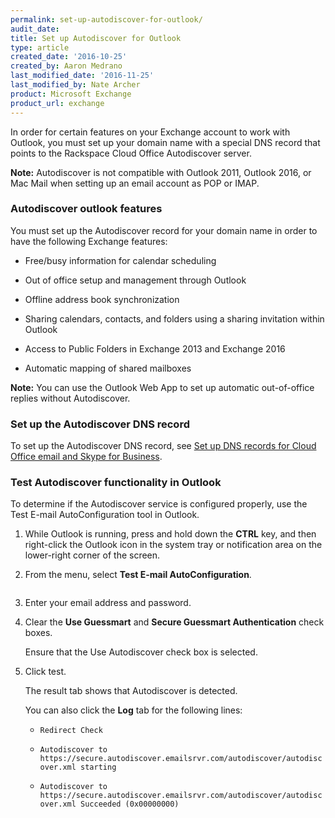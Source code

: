 ```yaml
---
permalink: set-up-autodiscover-for-outlook/
audit_date:
title: Set up Autodiscover for Outlook
type: article
created_date: '2016-10-25'
created_by: Aaron Medrano
last_modified_date: '2016-11-25'
last_modified_by: Nate Archer
product: Microsoft Exchange
product_url: exchange
---
```



In order for certain features on your Exchange account to work with Outlook, you must set up your domain name with a special DNS record that points to the Rackspace Cloud Office Autodiscover server.

**Note:** Autodiscover is not compatible with Outlook 2011, Outlook 2016, or Mac Mail when setting up an email account as POP or IMAP.


### Autodiscover outlook features

You must set up the Autodiscover record for your domain name in order to have the following Exchange features:

- Free/busy information for calendar scheduling

- Out of office setup and management through Outlook

- Offline address book synchronization

- Sharing calendars, contacts, and folders using a sharing invitation within Outlook

- Access to Public Folders in Exchange 2013 and Exchange 2016

- Automatic mapping of shared mailboxes

**Note:** You can use the Outlook Web App to set up automatic out-of-office replies without Autodiscover.

### Set up the Autodiscover DNS record

To set up the Autodiscover DNS record, see [Set up DNS records for Cloud Office email and Skype for Business](https://support.rackspace.com/how-to/set-up-dns-records-for-cloud-office-email-and-skype-for-business/#autodiscover-records).

### Test Autodiscover functionality in Outlook

To determine if the Autodiscover service is configured properly,  use the Test E-mail AutoConfiguration tool in Outlook.

1. While Outlook is running, press and hold down the **CTRL** key, and then right-click the Outlook icon in the system tray or notification area on the lower-right corner of the screen.

2. From the menu, select **Test E-mail AutoConfiguration**.

    <img src="{% asset_path exchange/set-up-autodiscover-for-outlook/autodiscover1.png %}" alt="" />

3. Enter your email address and password.

4. Clear the **Use Guessmart** and **Secure Guessmart Authentication** check boxes.

    Ensure that the Use Autodiscover check box is selected.

5. Click test.

    The result tab shows that Autodiscover is detected.
    <img src="{% asset_path exchange/set-up-autodiscover-for-outlook/autodiscover2.png %}" alt="" />


    You can also click the **Log** tab for the following lines:

      - `Redirect Check`

      - `Autodiscover to https://secure.autodiscover.emailsrvr.com/autodiscover/autodiscover.xml starting`

      - `Autodiscover to https://secure.autodiscover.emailsrvr.com/autodiscover/autodiscover.xml Succeeded (0x00000000)`

